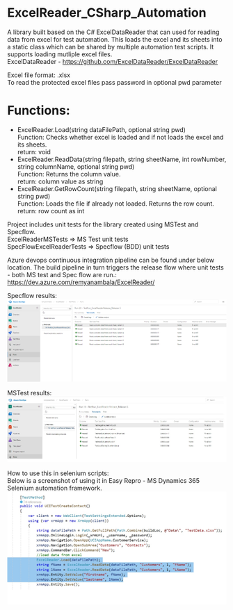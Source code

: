 # ExcelReader_CSharp_Automation
              
A library built based on the C# ExcelDataReader that can used for reading data from excel for test automation. This loads the excel and its sheets into a static class which can be shared by multiple automation test scripts. It supports loading mutliple excel files.    
ExcelDataReader - https://github.com/ExcelDataReader/ExcelDataReader

Excel file format: .xlsx    
To read the protected excel files pass password in optional pwd parameter

# Functions:   
- ExcelReader.Load(string dataFilePath, optional string pwd)     
   Function: Checks whether excel is loaded and if not loads the excel and its sheets.     
   return: void    
- ExcelReader.ReadData(string filepath, string sheetName, int rowNumber, string columnName, optional string pwd)      
   Function: Returns the column value.    
   return: column value as string    
- ExcelReader.GetRowCount(string filepath, string sheetName, optional string pwd)       
  Function: Loads the file if already not loaded. Returns the row count.     
  return: row count as int   

Project includes unit tests for the library created using MSTest and Specflow.    
ExcelReaderMSTests => MS Test unit tests    
SpecFlowExcelReaderTests => Specflow (BDD) unit tests

Azure devops continuous integration pipeline can be found under below location. The build pipeline in turn triggers the release flow where unit tests  - both MS test and Spec flow are run.:  
https://dev.azure.com/remyanambala/ExcelReader/    

Specflow results:   
<img src="https://github.com/remyanambala/ExcelReader_CSharp_Automation/blob/master/Resources/Specflow.png">

MSTest results:  
<img src="https://github.com/remyanambala/ExcelReader_CSharp_Automation/blob/master/Resources/MStest_results.jpg">

How to use this in selenium scripts:   
Below is a screenshot of using it in Easy Repro - MS Dynamics 365 Selenium automation framework.
<img src="https://github.com/remyanambala/ExcelReader_CSharp_Automation/blob/master/Resources/SeleniumScript.jpg">
